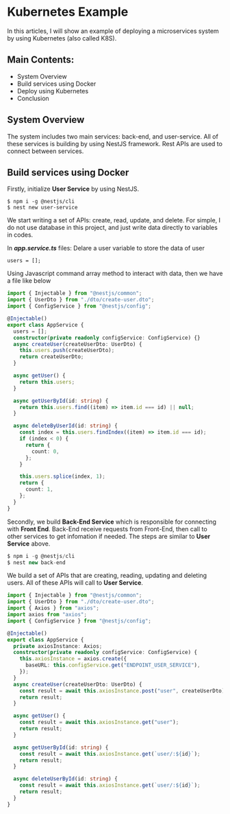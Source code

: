 # Kubernetes Example

In this articles, I will show an example of deploying a microservices system by using Kubernetes (also called K8S).

## Main Contents:

- System Overview
- Build services using Docker
- Deploy using Kubernetes
- Conclusion

## System Overview

The system includes two main services: back-end, and user-service. All of these services is building by using NestJS framework. Rest APIs are used to connect between services.

## Build services using Docker

Firstly, initialize **User Service** by using NestJS.

```
$ npm i -g @nestjs/cli
$ nest new user-service
```

We start writing a set of APIs: create, read, update, and delete.
For simple, I do not use database in this project, and just write data directly to variables in codes.

In **_app.service.ts_** files:
Delare a user variable to store the data of user

```
users = [];
```

Using Javascript command array method to interact with data, then we have a file like below

```typescript
import { Injectable } from "@nestjs/common";
import { UserDto } from "./dto/create-user.dto";
import { ConfigService } from "@nestjs/config";

@Injectable()
export class AppService {
  users = [];
  constructor(private readonly configService: ConfigService) {}
  async createUser(createUserDto: UserDto) {
    this.users.push(createUserDto);
    return createUserDto;
  }

  async getUser() {
    return this.users;
  }

  async getUserById(id: string) {
    return this.users.find((item) => item.id === id) || null;
  }

  async deleteByUserId(id: string) {
    const index = this.users.findIndex((item) => item.id === id);
    if (index < 0) {
      return {
        count: 0,
      };
    }

    this.users.splice(index, 1);
    return {
      count: 1,
    };
  }
}
```

Secondly, we build **Back-End Service** which is responsible for connecting with **Front End**.
Back-End receive requests from Front-End, then call to other services to get infomation if needed. The steps are similar to **User Service** above.

```typescript
$ npm i -g @nestjs/cli
$ nest new back-end
```

We build a set of APIs that are creating, reading, updating and deleting users. All of these APIs will call to **User Service**.

```typescript
import { Injectable } from "@nestjs/common";
import { UserDto } from "./dto/create-user.dto";
import { Axios } from "axios";
import axios from "axios";
import { ConfigService } from "@nestjs/config";

@Injectable()
export class AppService {
  private axiosInstance: Axios;
  constructor(private readonly configService: ConfigService) {
    this.axiosInstance = axios.create({
      baseURL: this.configService.get("ENDPOINT_USER_SERVICE"),
    });
  }
  async createUser(createUserDto: UserDto) {
    const result = await this.axiosInstance.post("user", createUserDto);
    return result;
  }

  async getUser() {
    const result = await this.axiosInstance.get("user");
    return result;
  }

  async getUserById(id: string) {
    const result = await this.axiosInstance.get(`user/:${id}`);
    return result;
  }

  async deleteUserById(id: string) {
    const result = await this.axiosInstance.get(`user/:${id}`);
    return result;
  }
}
```
